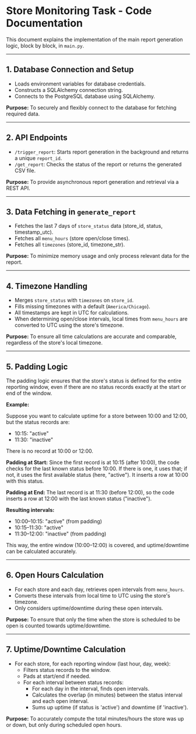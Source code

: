 # Store Monitoring Task - Code Documentation

This document explains the implementation of the main report generation logic, block by block, in `main.py`.

---

## 1. **Database Connection and Setup**

- Loads environment variables for database credentials.
- Constructs a SQLAlchemy connection string.
- Connects to the PostgreSQL database using SQLAlchemy.

**Purpose:**
To securely and flexibly connect to the database for fetching required data.

---

## 2. **API Endpoints**

- `/trigger_report`: Starts report generation in the background and returns a unique `report_id`.
- `/get_report`: Checks the status of the report or returns the generated CSV file.

**Purpose:**
To provide asynchronous report generation and retrieval via a REST API.

---

## 3. **Data Fetching in `generate_report`**

- Fetches the last 7 days of `store_status` data (store_id, status, timestamp_utc).
- Fetches all `menu_hours` (store open/close times).
- Fetches all `timezones` (store_id, timezone_str).

**Purpose:**
To minimize memory usage and only process relevant data for the report.

---

## 4. **Timezone Handling**

- Merges `store_status` with `timezones` on `store_id`.
- Fills missing timezones with a default (`America/Chicago`).
- All timestamps are kept in UTC for calculations.
- When determining open/close intervals, local times from `menu_hours` are converted to UTC using the store's timezone.

**Purpose:**
To ensure all time calculations are accurate and comparable, regardless of the store's local timezone.

---

## 5. **Padding Logic**

The padding logic ensures that the store's status is defined for the entire reporting window, even if there are no status records exactly at the start or end of the window.

**Example:**

Suppose you want to calculate uptime for a store between 10:00 and 12:00, but the status records are:

- 10:15: "active"
- 11:30: "inactive"

There is no record at 10:00 or 12:00.

**Padding at Start:**
Since the first record is at 10:15 (after 10:00), the code checks for the last known status before 10:00. If there is one, it uses that; if not, it uses the first available status (here, "active"). It inserts a row at 10:00 with this status.

**Padding at End:**
The last record is at 11:30 (before 12:00), so the code inserts a row at 12:00 with the last known status ("inactive").

**Resulting intervals:**

- 10:00–10:15: "active" (from padding)
- 10:15–11:30: "active"
- 11:30–12:00: "inactive" (from padding)

This way, the entire window (10:00–12:00) is covered, and uptime/downtime can be calculated accurately.

---

## 6. **Open Hours Calculation**

- For each store and each day, retrieves open intervals from `menu_hours`.
- Converts these intervals from local time to UTC using the store's timezone.
- Only considers uptime/downtime during these open intervals.

**Purpose:**
To ensure that only the time when the store is scheduled to be open is counted towards uptime/downtime.

---

## 7. **Uptime/Downtime Calculation**

- For each store, for each reporting window (last hour, day, week):
  - Filters status records to the window.
  - Pads at start/end if needed.
  - For each interval between status records:
    - For each day in the interval, finds open intervals.
    - Calculates the overlap (in minutes) between the status interval and each open interval.
    - Sums up uptime (if status is 'active') and downtime (if 'inactive').

**Purpose:**
To accurately compute the total minutes/hours the store was up or down, but only during scheduled open hours.
